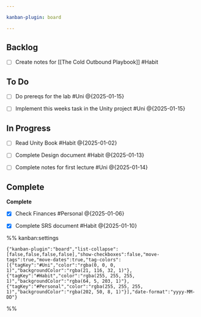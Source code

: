 ```yaml
---

kanban-plugin: board

---
```


## Backlog

- [ ] Create notes for [[The Cold Outbound Playbook]] #Habit


## To Do

- [ ] Do prereqs for the lab #Uni @{2025-01-15}
- [ ] Implement this weeks task in the Unity project #Uni @{2025-01-15}


## In Progress

- [ ] Read Unity Book #Habit
	@{2025-01-02}
- [ ] Complete Design document #Habit @{2025-01-13}
- [ ] Complete notes for first lecture #Uni @{2025-01-14}


## Complete

**Complete**
- [x] Check Finances #Personal @{2025-01-06}
- [x] Complete SRS document #Habit @{2025-01-10}




%% kanban:settings
```
{"kanban-plugin":"board","list-collapse":[false,false,false,false],"show-checkboxes":false,"move-tags":true,"move-dates":true,"tag-colors":[{"tagKey":"#Uni","color":"rgba(0, 0, 0, 1)","backgroundColor":"rgba(21, 116, 32, 1)"},{"tagKey":"#Habit","color":"rgba(255, 255, 255, 1)","backgroundColor":"rgba(64, 5, 203, 1)"},{"tagKey":"#Personal","color":"rgba(255, 255, 255, 1)","backgroundColor":"rgba(202, 50, 8, 1)"}],"date-format":"yyyy-MM-DD"}
```
%%